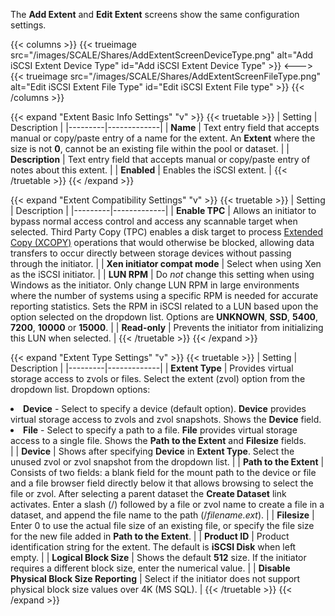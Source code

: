 &NewLine;

The **Add Extent** and **Edit Extent** screens show the same configuration settings.

{{< columns >}}
{{< trueimage src="/images/SCALE/Shares/AddExtentScreenDeviceType.png" alt="Add iSCSI Extent Device Type" id="Add iSCSI Extent Device Type" >}}
<--->
{{< trueimage src="/images/SCALE/Shares/AddExtentScreenFileType.png" alt="Edit iSCSI Extent File Type" id="Edit iSCSI Extent File type" >}}
{{< /columns >}}

{{< expand "Extent Basic Info Settings" "v" >}}
{{< truetable >}}
| Setting | Description |
|---------|-------------|
| **Name** | Text entry field that accepts manual or copy/paste entry of a name for the extent. An **Extent** where the size is not **0**, cannot be an existing file within the pool or dataset. |
| **Description** | Text entry field that accepts manual or copy/paste entry of notes about this extent. |
| **Enabled** | Enables the iSCSI extent. |
{{< /truetable >}}
{{< /expand >}}

{{< expand "Extent Compatibility Settings" "v" >}}
{{< truetable >}}
| Setting | Description |
|---------|-------------|
| **Enable TPC** | Allows an initiator to bypass normal access control and access any scannable target when selected. Third Party Copy (TPC) enables a disk target to process [Extended Copy (XCOPY)](https://www.t10.org/ftp/t10/document.99/99-143r1.pdf) operations that would otherwise be blocked, allowing data transfers to occur directly between storage devices without passing through the initiator. |
| **Xen initiator compat mode** | Select when using Xen as the iSCSI initiator. |
| **LUN RPM** | Do *not* change this setting when using Windows as the initiator. Only change LUN RPM in large environments where the number of systems using a specific RPM is needed for accurate reporting statistics. Sets the RPM in iSCSI related to a LUN based upon the option selected on the dropdown list. Options are **UNKNOWN**, **SSD**, **5400**, **7200**, **10000** or **15000**. |
| **Read-only** | Prevents the initiator from initializing this LUN when selected. |
{{< /truetable >}}
{{< /expand >}}

{{< expand "Extent Type Settings" "v" >}}
{{< truetable >}}
| Setting | Description |
|---------|-------------|
| **Extent Type** | Provides virtual storage access to zvols or files. Select the extent (zvol) option from the dropdown list. Dropdown options:<br><li>**Device** - Select to specify a device (default option). **Device** provides virtual storage access to zvols and zvol snapshots. Shows the **Device** field.<br><li>**File** - Select to specify a path to a file. **File** provides virtual storage access to a single file. Shows the **Path to the Extent** and **Filesize** fields. </li> |
| **Device** | Shows after specifying **Device** in **Extent Type**. Select the unused zvol or zvol snapshot from the dropdown list. |
| **Path to the Extent** | Consists of two fields: a blank field for the mount path to the device or file and a file browser field directly below it that allows browsing to select the file or zvol. After selecting a parent dataset the **Create Dataset** link activates. Enter a slash (/) followed by a file or zvol name to create a file in a dataset, and append the file name to the path (/*filename.ext*). |
| **Filesize** | Enter 0 to use the actual file size of an existing file, or specify the file size for the new file added in **Path to the Extent**. |
| **Product ID** | Product identification string for the extent. The default is **iSCSI Disk** when left empty. |
| **Logical Block Size** | Shows the default **512** size. If the initiator requires a different block size, enter the numerical value. |
| **Disable Physical Block Size Reporting** | Select if the initiator does not support physical block size values over 4K (MS SQL). |
{{< /truetable >}}
{{< /expand >}}
